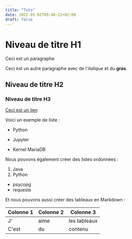 ```yaml
---
title: "Tuto"
date: 2022-05-02T09:40:12+02:00
draft: false
---
```



# Niveau de titre H1

Ceci est un paragraphe

Ceci est un autre paragraphe avec de l'*italique* et du **gras**.

## Niveau de titre H2
### Niveau de titre H3

[Ceci est un lien](https://www.linuxfr.org/)

Voici un exemple de liste :

- Python
+ Jupyter
* Kernel MariaDB

Nous pouvons également créer des listes ordonnées :

1. Java
2. Python
  - psycopg
  - requests

Et nous pouvons aussi créer des tableaux en Markdown : 

| Colonne 1 | Colonne 2 | Colonne 3      |
| --------- | --------- | -------------- |
| J'        | aime      | les tableaux   |
| C'est     | du        | contenu        |
